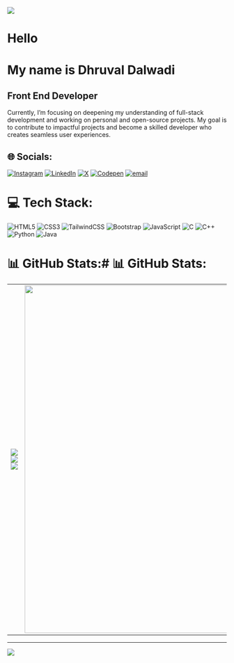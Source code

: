  ![](https://user-images.githubusercontent.com/18350557/176309783-0785949b-9127-417c-8b55-ab5a4333674e.gif) 


## <h1>Hello<h1>  My name is Dhruval Dalwadi
 
## Front End Developer

Currently, I’m focusing on deepening my understanding of full-stack development and working on personal and open-source projects. My goal is to contribute to impactful projects and become a skilled developer who creates seamless user experiences.

## 🌐 Socials:
[![Instagram](https://img.shields.io/badge/Instagram-%23E4405F.svg?logo=Instagram&logoColor=white)](https://instagram.com/afdhruval) 
[![LinkedIn](https://img.shields.io/badge/LinkedIn-%230077B5.svg?logo=linkedin&logoColor=white)](https://linkedin.com/in/dhruval-dalwadi-892144306/) 
[![X](https://img.shields.io/badge/X-black.svg?logo=X&logoColor=white)](https://x.com/@DalwadiDhruval) 
[![Codepen](https://img.shields.io/badge/Codepen-000000?logo=codepen&logoColor=white)](https://codepen.io/dhruval1907) 
[![email](https://img.shields.io/badge/Email-D14836?logo=gmail&logoColor=white)](mailto:dhruvaldalwadi1907@gmail.com) 

# 💻 Tech Stack:
![HTML5](https://img.shields.io/badge/html5-%23E34F26.svg?style=for-the-badge&logo=html5&logoColor=white) 
![CSS3](https://img.shields.io/badge/css3-%231572B6.svg?style=for-the-badge&logo=css3&logoColor=white) 
![TailwindCSS](https://img.shields.io/badge/tailwindcss-%2338B2AC.svg?style=for-the-badge&logo=tailwind-css&logoColor=white) 
![Bootstrap](https://img.shields.io/badge/bootstrap-%238511FA.svg?style=for-the-badge&logo=bootstrap&logoColor=white) 
![JavaScript](https://img.shields.io/badge/javascript-%23323330.svg?style=for-the-badge&logo=javascript&logoColor=%23F7DF1E) 
![C](https://img.shields.io/badge/c-%2300599C.svg?style=for-the-badge&logo=c&logoColor=white) 
![C++](https://img.shields.io/badge/c++-%2300599C.svg?style=for-the-badge&logo=c%2B%2B&logoColor=white) 
![Python](https://img.shields.io/badge/python-3670A0?style=for-the-badge&logo=python&logoColor=ffdd54) 
![Java](https://img.shields.io/badge/java-%23ED8B00.svg?style=for-the-badge&logo=openjdk&logoColor=white)

# 📊 GitHub Stats:# 📊 GitHub Stats:

<table>
  <tr>
    <td>
      <img src="https://github-readme-stats.vercel.app/api?username=dhruval1907&theme=dark&hide_border=true&include_all_commits=true&count_private=true" />
      <img src="https://nirzak-streak-stats.vercel.app/?user=dhruval1907&theme=dark&hide_border=true" />
      <img src="https://github-readme-stats.vercel.app/api/top-langs/?username=dhruval1907&theme=dark&hide_border=true&include_all_commits=true&count_private=true&layout=compact" />
    </td>
    <td>
      <img src="https://camo.githubusercontent.com/2366b34bb903c09617990fb5fff4622f3e941349e846ddb7e73df872a9d21233/68747470733a2f2f63646e2e6472696262626c652e636f6d2f75736572732f3733303730332f73637265656e73686f74732f363538313234332f6176656e746f2e676966" width="800px"/>
    </td>
  </tr>
</table>




---
[![](https://visitcount.itsvg.in/api?id=dhruval1907&icon=0&color=1)](https://visitcount.itsvg.in)

<!-- Proudly created with GPRM ( https://gprm.itsvg.in ) -->
